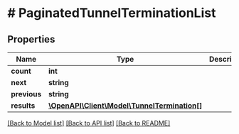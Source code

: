 # # PaginatedTunnelTerminationList

## Properties

Name | Type | Description | Notes
------------ | ------------- | ------------- | -------------
**count** | **int** |  |
**next** | **string** |  | [optional]
**previous** | **string** |  | [optional]
**results** | [**\OpenAPI\Client\Model\TunnelTermination[]**](TunnelTermination.md) |  |

[[Back to Model list]](../../README.md#models) [[Back to API list]](../../README.md#endpoints) [[Back to README]](../../README.md)
